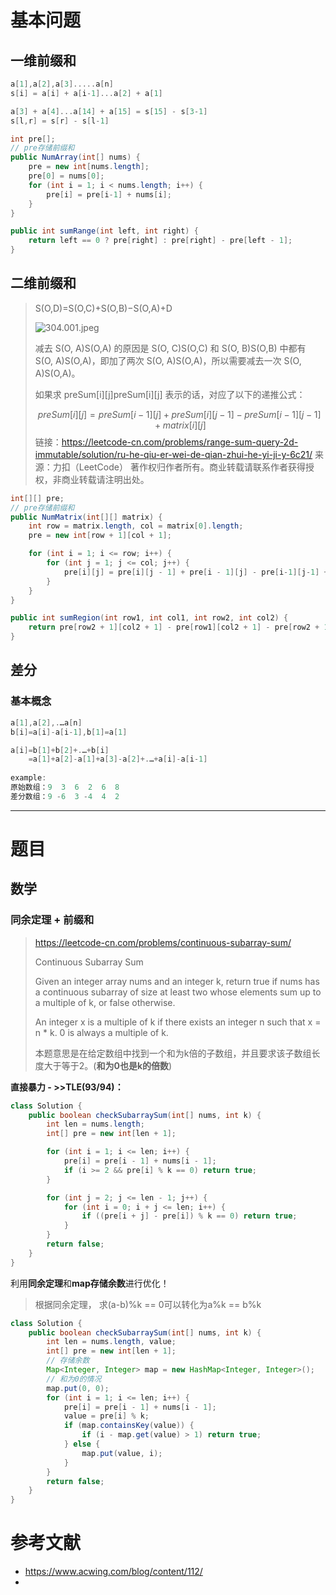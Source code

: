 # 基本问题

## 一维前缀和

```c
a[1],a[2],a[3].....a[n]
s[i] = a[i] + a[i-1]...a[2] + a[1]

a[3] + a[4]...a[14] + a[15] = s[15] - s[3-1]
s[l,r] = s[r] - s[l-1]
```

```java
int pre[];
// pre存储前缀和
public NumArray(int[] nums) {
    pre = new int[nums.length];
    pre[0] = nums[0];
    for (int i = 1; i < nums.length; i++) {
        pre[i] = pre[i-1] + nums[i];
    }
}

public int sumRange(int left, int right) {
    return left == 0 ? pre[right] : pre[right] - pre[left - 1];
}
```



## 二维前缀和



> S(O,D)=S(O,C)+S(O,B)−S(O,A)+D
>
> ![304.001.jpeg](https://pic.leetcode-cn.com/1614646493-EriDmE-304.001.jpeg)
>
> 减去 S(O, A)S(O,A) 的原因是 S(O, C)S(O,C) 和 S(O, B)S(O,B) 中都有 S(O, A)S(O,A)，即加了两次 S(O, A)S(O,A)，所以需要减去一次 S(O, A)S(O,A)。
>
> 如果求 preSum\[i][j]preSum\[i][j] 表示的话，对应了以下的递推公式：
>
> $$
> preSum[i][j] = preSum[i - 1][j] + preSum[i][j - 1] - preSum[i - 1][j - 1] + matrix[i][j]
> $$
> 链接：https://leetcode-cn.com/problems/range-sum-query-2d-immutable/solution/ru-he-qiu-er-wei-de-qian-zhui-he-yi-ji-y-6c21/
> 来源：力扣（LeetCode）
> 著作权归作者所有。商业转载请联系作者获得授权，非商业转载请注明出处。



```java
int[][] pre;
// pre存储前缀和
public NumMatrix(int[][] matrix) {
    int row = matrix.length, col = matrix[0].length;
    pre = new int[row + 1][col + 1];

    for (int i = 1; i <= row; i++) {
        for (int j = 1; j <= col; j++) {
            pre[i][j] = pre[i][j - 1] + pre[i - 1][j] - pre[i-1][j-1] + matrix[i - 1][j - 1];
        }
    }
} 

public int sumRegion(int row1, int col1, int row2, int col2) {
    return pre[row2 + 1][col2 + 1] - pre[row1][col2 + 1] - pre[row2 + 1][col1] + pre[row1][col1];
}
```

## 差分

### 基本概念

```c++
a[1],a[2],.…a[n]
b[i]=a[i]-a[i-1],b[1]=a[1]

a[i]=b[1]+b[2]+.…+b[i]
    =a[1]+a[2]-a[1]+a[3]-a[2]+.…+a[i]-a[i-1]
    
example:
原始数组：9  3  6  2  6  8
差分数组：9 -6  3 -4  4  2
```











------



# 题目

## 数学

### 同余定理 + 前缀和

> https://leetcode-cn.com/problems/continuous-subarray-sum/
>
> Continuous Subarray Sum
>
> Given an integer array nums and an integer k, return true if nums has a continuous subarray of size at least two whose elements sum up to a multiple of k, or false otherwise.
>
> An integer x is a multiple of k if there exists an integer n such that x = n * k. 0 is always a multiple of k.
>
> 本题意思是在给定数组中找到一个和为k倍的子数组，并且要求该子数组长度大于等于2。(**和为0也是k的倍数**)

**直接暴力 - >>TLE(93/94)：**

```java
class Solution {
    public boolean checkSubarraySum(int[] nums, int k) {
        int len = nums.length;
        int[] pre = new int[len + 1];

        for (int i = 1; i <= len; i++) {
            pre[i] = pre[i - 1] + nums[i - 1];
            if (i >= 2 && pre[i] % k == 0) return true;
        }

        for (int j = 2; j <= len - 1; j++) {
            for (int i = 0; i + j <= len; i++) {
                if ((pre[i + j] - pre[i]) % k == 0) return true;
            }
        }
        return false;
    }
}
```

利用**同余定理**和**map存储余数**进行优化！

> 根据同余定理， 求(a-b)%k == 0可以转化为a%k == b%k

```java
class Solution {
    public boolean checkSubarraySum(int[] nums, int k) {
        int len = nums.length, value;
        int[] pre = new int[len + 1];
		// 存储余数
        Map<Integer, Integer> map = new HashMap<Integer, Integer>();
		// 和为0的情况
        map.put(0, 0);
        for (int i = 1; i <= len; i++) {
            pre[i] = pre[i - 1] + nums[i - 1];
            value = pre[i] % k;
            if (map.containsKey(value)) {
                if (i - map.get(value) > 1) return true;
            } else {
                map.put(value, i);
            }
        }
        return false;
    }
}
```













# 参考文献

- https://www.acwing.com/blog/content/112/
- 

